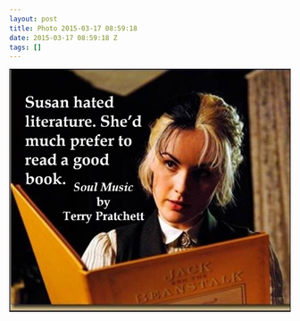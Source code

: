 ```yaml
---
layout: post
title: Photo 2015-03-17 08:59:18
date: 2015-03-17 08:59:18 Z
tags: []
---
```

![](/media/2015/03/113862041164.jpg)
